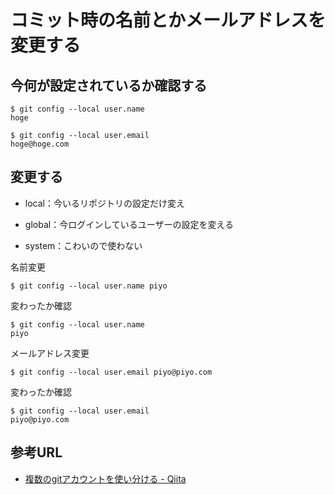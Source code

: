 # コミット時の名前とかメールアドレスを変更する

## 今何が設定されているか確認する

```
$ git config --local user.name
hoge
```

```
$ git config --local user.email
hoge@hoge.com
```

## 変更する

- local：今いるリポジトリの設定だけ変え

- global：今ログインしているユーザーの設定を変える

- system：こわいので使わない

名前変更

```
$ git config --local user.name piyo
```

変わったか確認

```
$ git config --local user.name
piyo
```

メールアドレス変更

```
$ git config --local user.email piyo@piyo.com
```

変わったか確認

```
$ git config --local user.email
piyo@piyo.com
```

## 参考URL

- [複数のgitアカウントを使い分ける - Qiita](https://qiita.com/0084ken/items/f4a8b0fbff135a987fea)
